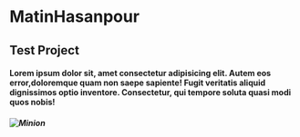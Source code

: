 # MatinHasanpour
## Test Project
#### Lorem ipsum dolor sit, amet consectetur adipisicing elit. Autem eos error,doloremque quam non saepe sapiente! Fugit veritatis aliquid dignissimos optio inventore. Consectetur, qui tempore soluta quasi modi quos nobis!
##### ![Minion](https://octodex.github.com/images/minion.png)
